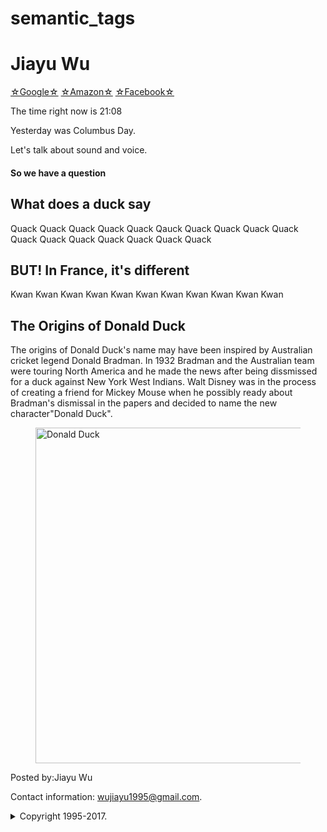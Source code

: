 # semantic_tags

<!DOCTYPE html>
<html>
  <head>
  
  <meta charset="utf-8">
  <title>Duckie</title>
  
  
  </head>
<body>
  
  
  <h1>Jiayu Wu</h1>
  
  <nav>
    <a href="http://google.com" target"_blank">☆Google☆</a>
    <a href="http://www.amazon.com" target="_blank">☆Amazon☆</a>
    <a href="http://www.facebook.com/" target="_blank">☆Facebook☆</a>
    
   
  </nav>
  
 <p>The time right now is <time>21:08</time></p>
  <p>Yesterday was <time datetime="2017-10-09 0:00">Columbus Day</time>.</p>
  
  
  <p>Let's talk about sound and voice.</p>
  
  <aside>
    <h4>So we have a question</h4>
  </aside>
  <Section>
    <h1>What does a duck say</h1>
    <p>Quack Quack Quack Quack Quack Qauck Quack Quack Quack Quack Quack Quack Quack Quack Quack Quack Quack</p>
  </Section>
  
  <section>
  <h1>BUT! In France, it's different</h1>
    <p>Kwan Kwan Kwan Kwan Kwan Kwan Kwan Kwan Kwan Kwan Kwan</p>
  </section>
  
  
<article>
  <h1>The Origins of Donald Duck</h1>
  <p>The origins of Donald Duck's name may have been inspired by Australian cricket legend Donald Bradman. In 1932 Bradman and the Australian team were touring North America and he made the news after being dissmissed for a duck against New York West Indians. Walt Disney was in the process of creating a friend for Mickey Mouse when he possibly ready about Bradman's dismissal in the papers and decided to name the new character"Donald Duck".</p>


  
  </article>
  
  
  <figure>
    <img src="Donald-duck.jpg" alt="Donald Duck" width="453" height="537">
  </figure>
  
  
  <footer>
    <p>Posted by:Jiayu Wu</p>
    <p>Contact information: <a href="mailto:wujiayu1995@gmail.com">wujiayu1995@gmail.com</a>.</p>
  </footer>
  
  <details>
    <summary>Copyright 1995-2017.</summary>
    <p> - by Jiayu W. All Rights Reserved...?</p>
  <p><b>Note:</b> This page is for my assignment 1.</p></details>
  </body>


</html>

